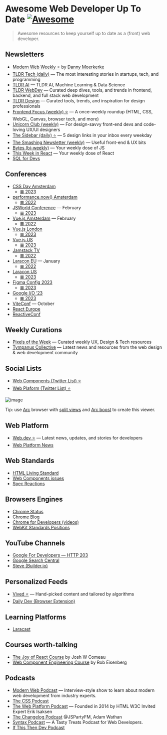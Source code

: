 # Awesome Web Developer Up To Date [![Awesome](https://awesome.re/badge.svg)](https://awesome.re)

> Awesome resources to keep yourself up to date as a (front) web developer.

## Newsletters

- [Modern Web Weekly ⭐](https://modern-web-weekly.ghost.io/) by [Danny Moerkerke](https://twitter.com/dannymoerkerke)
- [TLDR Tech (daily)](https://tldr.tech/) — The most interesting stories in startups, tech, and programming
- [TLDR AI](https://tldr.tech/ai) — TLDR AI, Machine Learning & Data Science
- [TLDR WebDev](https://tldr.tech/webdev) — Curated deep dives, tools, and trends in frontend, backend, and full stack web development
- [TLDR Design](https://tldr.tech/design) — Curated tools, trends, and inspiration for design professionals
- [Frontend Focus (weekly) ⭐](https://frontendfoc.us/) — A once–weekly roundup (HTML, CSS, WebGL, Canvas, browser tech, and more)
- [Unicorn Club (weekly)](https://dailydevlinks.com/) — For design-savvy front-end devs and code-loving UX/UI designers
- [The Sidebar (daily) ⭐](https://sidebar.io/) — 5 design links in your inbox every weekday
- [The Smashing Newsletter (weekly)](https://www.smashingmagazine.com/the-smashing-newsletter/) — Useful front-end & UX bits
- [Bytes (bi-weekly)](https://bytes.dev/) — Your weekly dose of JS
- [This Week in React](https://thisweekinreact.com/fr/newsletter) — Your weekly dose of React
- [SQL for Devs](https://sqlfordevs.com/newsletter)

## Conferences

- [CSS Day Amsterdam](https://www.youtube.com/@WebConferencesAmsterdam/videos)
  - [𝌆 2023](https://www.youtube.com/playlist?list=PLjnstNlepBvOG299LOrvMFJ8WreCDWWd4)
- [performance.now() Amsterdam](https://perfnow.nl/)
  - [𝌆 2022](https://www.youtube.com/watch?v=_FOQoMvIxeQ&list=PLjnstNlepBvN4Cpv_Io-GpvJKdo1Bu-Vz)
- [JSWorld Conference](https://jsworldconference.com/) — February
  - [𝌆 2023](https://www.youtube.com/watch?v=QVZwvu9GSXE&list=PL02pdjMT4gWy_4JSx3J-PGT2MPnOMajvF)
- [Vue.js Amsterdam](https://www.youtube.com/channel/UCxV7lO6dUhpB-IyzmGuVgqg/videos) — February
  - [𝌆 2022](https://www.youtube.com/watch?v=1ntuhMzAzU8&list=PLCxzy-hmQq9FwNkMS0JpzuMEh5aoJW_FZ)
- [Vue.js London](https://www.vuemastery.com/conferences)
  - [𝌆 2023](https://www.vuemastery.com/conferences/vuejs-live-2023)
- [Vue.js US](https://www.vuemastery.com/conferences)
  - [𝌆 2023](https://www.vuemastery.com/conferences/vueconf-us-2023)
- [Jamstack TV](https://www.youtube.com/channel/UC8bRyfU7ycLXnEBfvdorpUg/videos)
  - [𝌆 2022](https://www.youtube.com/watch?v=A1fIG7kghfs&list=PL58Wk5g77lF-s9uXrQgEo0Z9FQWBzoKXT)
- [Laracon EU](https://laracon.eu/) — January
  - [𝌆 2022](https://www.youtube.com/watch?v=omKODW12Hhk&list=PLMdXHJK-lGoBcH4il_bq-aD_p34ZrBlas)
- [Laracon US](https://laracon.us/)
  - [𝌆 2023](https://www.youtube.com/@LaravelPHP/videos)
- [Figma Config 2023](https://config.figma.com/)
  - [𝌆 2023](https://www.youtube.com/watch?v=yI9QVwkk2Go&list=PLXDU_eVOJTx61IdqXh3jrvopJN8HGkS5F)
- [Google I/O ‘23](https://io.google/2023/intl/fr/)
  - [𝌆 2023](https://www.youtube.com/watch?v=cNfINi5CNbY)
- [ViteConf](https://viteconf.org/23/) — October
- [React Europe](https://www.youtube.com/channel/UCorlLn2oZfgOJ-FUcF2eZ1A/videos)
- [ReactiveConf](https://www.youtube.com/channel/UCBHdUnixTWymmXBIw12Y8Qg/videos)

## Weekly Curations

- [Pixels of the Week](https://stephaniewalter.design/blog/category/useful-links/) — Curated weekly UX, Design & Tech resources
- [Tympanus Collective](https://tympanus.net/codrops/collective/) — Latest news and resources from the web design & web development community

## Social Lists

- [Web Components (Twitter List) ⭐](https://twitter.com/i/lists/1102159555562270721)
- [Web Plaform (Twitter List) ⭐](https://twitter.com/i/lists/948487078198890498)


![image](https://github.com/zedix/awesome-web-developer-up-to-date/assets/27975/6aa571eb-66d3-4830-a02b-afbf3eceb233)

Tip: use [Arc](https://arc.net/) browser with [split views](https://resources.arc.net/en/articles/6586156-split-view-view-multiple-tabs-at-once) and [Arc boost](https://resources.arc.net/en/articles/6808613-boosts-customize-any-website) to create this viewer.


## Web Platform

- [Web.dev ⭐](https://web.dev/blog/) — Latest news, updates, and stories for developers
- [Web Platform News](https://webplatform.news/)

## Web Standards

- [HTML Living Standard](https://html.spec.whatwg.org/multipage/scripting.html#custom-elements)
- [Web Components issues](https://github.com/WICG/webcomponents/issues)
- [Spec Reactions](https://foolip.github.io/spec-reactions/)

## Browsers Engines

- [Chrome Status](https://chromestatus.com/roadmap)
- [Chrome Blog](https://developer.chrome.com/blog/)
- [Chrome for Developers (videos)](https://www.youtube.com/@ChromeDevs/videos)
- [WebKit Standards Positions](https://webkit.org/standards-positions/)

## YouTube Channels

- [Google For Developers — HTTP 203](https://www.youtube.com/channel/UC_x5XG1OV2P6uZZ5FSM9Ttw/videos)
- [Google Search Central](https://www.youtube.com/channel/UCWf2ZlNsCGDS89VBF_awNvA/videos)
- [Steve (Builder.io)](https://www.youtube.com/channel/UCGmR6lhKMlCkvrvb39vPtdA/videos)

## Personalized Feeds

- [Vived ⭐](https://vived.io/) — Hand-picked content and tailored by algorithms
- [Daily Dev (Browser Extension)](https://daily.dev/)

## Learning Platforms

- [Laracast](https://laracasts.com/)

## Courses worth-talking

- [The Joy of React Course](https://www.joyofreact.com/) by Josh W Comeau
- [Web Component Engineering Course](https://eisenbergeffect.medium.com/announcing-the-web-component-engineering-course-presale-3e2169183859) by Rob Eisenberg

## Podcasts

- [Modern Web Podcast](https://modernweb.podbean.com/) — Interview-style show to learn about modern web development from industry experts.
- [The CSS Podcast](https://pod.link/thecsspodcast)
- [The Web Platform Podcast](https://thewebplatformpodcast.com/) — Founded in 2014 by HTML W3C Invited Expert Erik Isaksen
- [The Changelog Podcast](http://changelog.com/live) @JSPartyFM, Adam Wathan
- [Syntax Podcast](https://syntax.fm/) — A Tasty Treats Podcast for Web Developers.
- [If This Then Dev Podcast](https://ifttd.io/)
